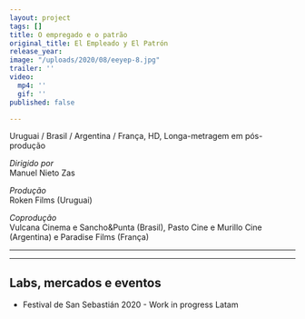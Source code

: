 ```yaml
---
layout: project
tags: []
title: O empregado e o patrão
original_title: El Empleado y El Patrón
release_year: 
image: "/uploads/2020/08/eeyep-8.jpg"
trailer: ''
video:
  mp4: ''
  gif: ''
published: false

---
```

Uruguai / Brasil / Argentina / França, HD, Longa-metragem em pós-produção

_Dirigido por_  
Manuel Nieto Zas

_Produção_  
Roken Films (Uruguai)

_Coprodução_  
Vulcana Cinema e Sancho&Punta (Brasil), Pasto Cine e Murillo Cine (Argentina) e Paradise Films (França)

***

***

## Labs, mercados e eventos

* Festival de San Sebastián 2020 - Work in progress Latam